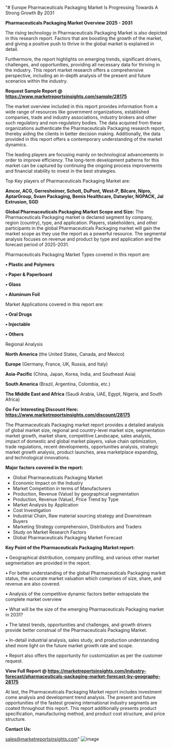 "# Europe Pharmaceuticals Packaging Market Is Progressing Towards A Strong Growth By 2031

<Strong> Pharmaceuticals Packaging Market Overview 2025 - 2031</strong>

The rising technology in Pharmaceuticals Packaging Market is also depicted in this research report. Factors that are boosting the growth of the market, and giving a positive push to thrive in the global market is explained in detail.

Furthermore, the report highlights on emerging trends, significant drivers, challenges, and opportunities, providing all necessary data for thriving in the industry. This report market research offers a comprehensive perspective, including an in-depth analysis of the present and future scenarios within the industry.

<strong>Request Sample Report @ <a href=https://www.marketreportsinsights.com/sample/28175>https://www.marketreportsinsights.com/sample/28175</a></strong>

The market overview included in this report provides information from a wide range of resources like government organizations, established companies, trade and industry associations, industry brokers and other such regulatory and non-regulatory bodies. The data acquired from these organizations authenticate the Pharmaceuticals Packaging research report, thereby aiding the clients in better decision making. Additionally, the data provided in this report offers a contemporary understanding of the market dynamics.

The leading players are focusing mainly on technological advancements in order to improve efficiency. The long-term development patterns for this market can be captured by continuing the ongoing process improvements and financial stability to invest in the best strategies.

Top Key players of Pharmaceuticals Packaging Market are:

<strong>Amcor, ACG, Gerresheimer, Schott, DuPont, West-P, Bilcare, Nipro, AptarGroup, Svam Packaging, Bemis Healthcare, Datwyler, NGPACK, Jal Extrusion, SGD</strong>

<strong><b>Global Pharmaceuticals Packaging Market Scope and Size:</b></strong>
The Pharmaceuticals Packaging market is declared segment by company, region (country), type, and application. Players, stakeholders, and other participants in the global Pharmaceuticals Packaging market will gain the market scope as they use the report as a powerful resource. The segmental analysis focuses on revenue and product by type and application and the forecast period of 2025-2031.

Pharmaceuticals Packaging Market Types covered in this report are:

<strong>• Plastic and Polymers

• Paper & Paperboard

• Glass

• Aluminum Foil</strong>

Market Applications covered in this report are:

<strong>• Oral Drugs

• Injectable

• Others</strong> 

Regional Analysis

<strong>North America</strong> (the United States, Canada, and Mexico)

<strong>Europe</strong> (Germany, France, UK, Russia, and Italy)

<strong>Asia-Pacific</strong> (China, Japan, Korea, India, and Southeast Asia)

<strong>South America</strong> (Brazil, Argentina, Colombia, etc.)

<strong>The Middle East and Africa</strong> (Saudi Arabia, UAE, Egypt, Nigeria, and South Africa)

<strong>Go For Interesting Discount Here: <a href=https://www.marketreportsinsights.com/discount/28175>https://www.marketreportsinsights.com/discount/28175</a></strong>

The Pharmaceuticals Packaging market report provides a detailed analysis of global market size, regional and country-level market size, segmentation market growth, market share, competitive Landscape, sales analysis, impact of domestic and global market players, value chain optimization, trade regulations, recent developments, opportunities analysis, strategic market growth analysis, product launches, area marketplace expanding, and technological innovations.

<strong><b>Major factors covered in the report:</b></strong>
<ul>
  <li>Global Pharmaceuticals Packaging Market </li>
  <li>Economic Impact on the Industry</li>
  <li>Market Competition in terms of Manufacturers</li>
  <li>Production, Revenue (Value) by geographical segmentation</li>
  <li>Production, Revenue (Value), Price Trend by Type</li>
  <li>Market Analysis by Application</li>
  <li>Cost Investigation</li>
  <li>Industrial Chain, Raw material sourcing strategy and Downstream Buyers</li>
  <li>Marketing Strategy comprehension, Distributors and Traders</li>
  <li>Study on Market Research Factors</li>
  <li>Global Pharmaceuticals Packaging Market Forecast</li>
</ul>

<strong><b>Key Point of the Pharmaceuticals Packaging Market report:</b></strong>

• Geographical distribution, company profiling, and various other market segmentation are provided in the report.

• For better understanding of the global Pharmaceuticals Packaging market status, the accurate market valuation which comprises of size, share, and revenue are also covered.

• Analysis of the competitive dynamic factors better extrapolate the complete market overview

• What will be the size of the emerging Pharmaceuticals Packaging market in 2031?

• The latest trends, opportunities and challenges, and growth drivers provide better construal of the Pharmaceuticals Packaging Market.

• In-detail industrial analysis, sales study, and production understanding shed more light on the future market growth rate and scope.

• Report also offers the opportunity for customization as per the customer request.

<strong><b>View Full Report @ <a href=https://marketreportsinsights.com/industry-forecast/pharmaceuticals-packaging-market-forecast-by-geography-28175>https://marketreportsinsights.com/industry-forecast/pharmaceuticals-packaging-market-forecast-by-geography-28175</a></b></strong>


At last, the Pharmaceuticals Packaging Market report includes investment come analysis and development trend analysis. The present and future opportunities of the fastest growing international industry segments are coated throughout this report. This report additionally presents product specification, manufacturing method, and product cost structure, and price structure.

<strong>Contact Us:</strong>

sales@marketreportsinsights.com"
![image](https://github.com/user-attachments/assets/d3c62685-2e3d-404e-bfd0-5da10468f86a)
